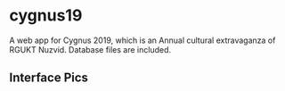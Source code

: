 # cygnus19


A web app for Cygnus 2019, which is an Annual cultural extravaganza of RGUKT Nuzvid. Database files are included.

## Interface Pics

